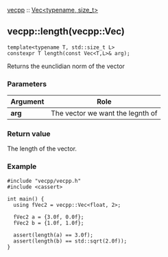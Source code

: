 
[vecpp](../../../) :: [Vec<typename, size_t\>](../vec.md)
## vecpp::length(vecpp::Vec)

```
template<typename T, std::size_t L>
constexpr T length(const Vec<T,L>& arg);
```

Returns the eunclidian norm of the vector

### Parameters

Argument | Role
---------|---------------------------------
**arg**  | The vector we want the legnth of


### Return value
The length of the vector.

### Example

```
#include "vecpp/vecpp.h"
#include <cassert>

int main() {
  using fVec2 = vecpp::Vec<float, 2>;

  fVec2 a = {3.0f, 0.0f};
  fVec2 b = {1.0f, 1.0f};

  assert(length(a) == 3.0f);
  assert(length(b) == std::sqrt(2.0f));
}
```
